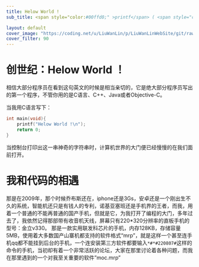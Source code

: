 ```yaml
---
title: Helow World !
sub_title: <span style="color:#00ffd0;" >printf</span> ( <span style="color:#ffbc00;">" Helow World !\n " </span>) ;

layout: default
cover_image: "https://coding.net/u/LiuWanLin/p/LiuWanLinWebSite/git/raw/master/images/0.jpeg"
cover_filter: 90
---
```


# 创世纪：Helow World ！

相信大部分程序员在看到这句英文的时候是相当亲切的，它是绝大部分程序员写出的第一个程序，不管你用的是C语言、C++、Java或者Objective-C。

当我用C语言写下：

``` c
int main(void){
	printf("Helow World !\n");
	return 0;
}
```
当控制台打印出这一串神奇的字符串时，计算机世界的大门便已经慢慢的在我们面前打开。
# 我和代码的相遇

那是在2009年，那个时候乔布斯还在，iphone还是3Gs，安卓还是一个刚出生不久的系统，智能机还只是有钱人的专利，诺基亚塞班还是手机界的王者，而我，用着一个普通的不能再普通的国产手机，但就是它，为我打开了编程的大门，多年过去了，我依然记得那部带有收音机天线，屏幕只有220*320分辨率的直板手机的型号：金立v330。
那是一款实用联发科芯片的手机，内存128KB，存储容量5MB，使用着大多数国产山寨机都支持的软件格式“mrp”，就是这样一个甚至连手机qq都不能挂到后台的手机，一个连安装第三方软件都要输入`*#*#220807#`这样的命令的手机，当初却有着一个非常活跃的论坛，大家在那里讨论着各种问题，而我在那里遇到的一个对我至关重要的软件”moc.mrp”
